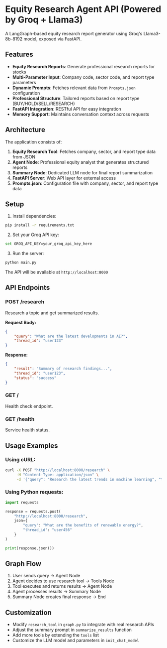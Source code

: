 # Equity Research Agent API (Powered by Groq + Llama3)

A LangGraph-based equity research report generator using Groq's Llama3-8b-8192 model, exposed via FastAPI.

## Features

- **Equity Research Reports**: Generate professional research reports for stocks
- **Multi-Parameter Input**: Company code, sector code, and report type parameters
- **Dynamic Prompts**: Fetches relevant data from `Prompts.json` configuration
- **Professional Structure**: Tailored reports based on report type (BUY/HOLD/SELL/RESEARCH)
- **FastAPI Integration**: RESTful API for easy integration
- **Memory Support**: Maintains conversation context across requests

## Architecture

The application consists of:

1. **Equity Research Tool**: Fetches company, sector, and report type data from JSON
2. **Agent Node**: Professional equity analyst that generates structured reports
3. **Summary Node**: Dedicated LLM node for final report summarization
4. **FastAPI Server**: Web API layer for external access
5. **Prompts.json**: Configuration file with company, sector, and report type data

## Setup

1. Install dependencies:
```bash
pip install -r requirements.txt
```

2. Set your Groq API key:
```bash
set GROQ_API_KEY=your_groq_api_key_here
```

3. Run the server:
```bash
python main.py
```

The API will be available at `http://localhost:8000`

## API Endpoints

### POST /research
Research a topic and get summarized results.

**Request Body:**
```json
{
    "query": "What are the latest developments in AI?",
    "thread_id": "user123"
}
```

**Response:**
```json
{
    "result": "Summary of research findings...",
    "thread_id": "user123",
    "status": "success"
}
```

### GET /
Health check endpoint.

### GET /health
Service health status.

## Usage Examples

### Using cURL:
```bash
curl -X POST "http://localhost:8000/research" \
     -H "Content-Type: application/json" \
     -d '{"query": "Research the latest trends in machine learning", "thread_id": "session1"}'
```

### Using Python requests:
```python
import requests

response = requests.post(
    "http://localhost:8000/research",
    json={
        "query": "What are the benefits of renewable energy?",
        "thread_id": "user456"
    }
)

print(response.json())
```

## Graph Flow

1. User sends query → Agent Node
2. Agent decides to use research tool → Tools Node
3. Tool executes and returns results → Agent Node
4. Agent processes results → Summary Node
5. Summary Node creates final response → End

## Customization

- Modify `research_tool` in `graph.py` to integrate with real research APIs
- Adjust the summary prompt in `summarize_results` function
- Add more tools by extending the `tools` list
- Customize the LLM model and parameters in `init_chat_model`
